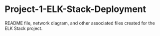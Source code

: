 # Project-1-ELK-Stack-Deployment
README file, network diagram, and other associated files created for the ELK Stack project.
